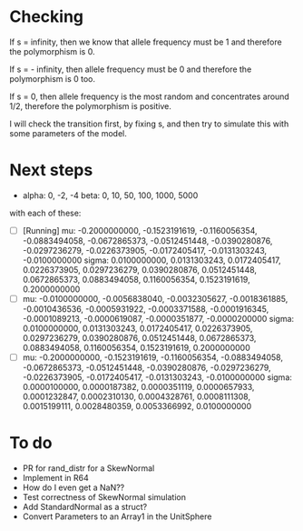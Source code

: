 # Checking

If s = infinity, then we know that allele frequency must be 1 and therefore the polymorphism is 0.

If s = - infinity, then allele frequency must be 0 and therefore the polymorphism is 0 too.

If s = 0, then allele frequency is the most random and concentrates around 1/2, therefore the polymorphism is positive.

I will check the transition first, by fixing s, and then try to simulate this with some parameters of the model.

# Next steps

-  alpha: 0, -2, -4
  beta: 0, 10, 50, 100, 1000, 5000
  
  with each of these:
  
  - [ ] [Running]
    mu: -0.2000000000, -0.1523191619, -0.1160056354, -0.0883494058, -0.0672865373, -0.0512451448, -0.0390280876, -0.0297236279, -0.0226373905, -0.0172405417, -0.0131303243, -0.0100000000
    sigma: 0.0100000000, 0.0131303243, 0.0172405417, 0.0226373905, 0.0297236279, 0.0390280876, 0.0512451448, 0.0672865373, 0.0883494058, 0.1160056354, 0.1523191619, 0.2000000000
  - [ ] mu: -0.0100000000, -0.0056838040, -0.0032305627, -0.0018361885, -0.0010436536, -0.0005931922, -0.0003371588, -0.0001916345, -0.0001089213, -0.0000619087, -0.0000351877, -0.0000200000 
    sigma: 0.0100000000, 0.0131303243, 0.0172405417, 0.0226373905, 0.0297236279, 0.0390280876, 0.0512451448, 0.0672865373, 0.0883494058, 0.1160056354, 0.1523191619, 0.2000000000
  - [ ] mu: -0.2000000000, -0.1523191619, -0.1160056354, -0.0883494058, -0.0672865373, -0.0512451448, -0.0390280876, -0.0297236279, -0.0226373905, -0.0172405417, -0.0131303243, -0.0100000000
    sigma: 0.0000100000, 0.0000187382, 0.0000351119, 0.0000657933, 0.0001232847, 0.0002310130, 0.0004328761, 0.0008111308, 0.0015199111, 0.0028480359, 0.0053366992, 0.0100000000

# To do

- PR for rand_distr for a SkewNormal
- Implement in R64
- How do I even get a NaN??
- Test correctness of SkewNormal simulation
- Add StandardNormal as a struct?
- Convert Parameters to an Array1 in the UnitSphere